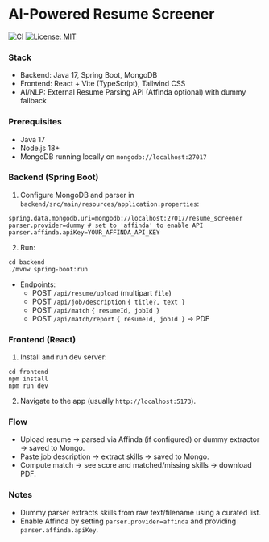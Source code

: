 # AI-Powered Resume Screener
[![CI](https://github.com/CuriousNidhi/AI-Powered-Resume-Screener/actions/workflows/ci.yml/badge.svg)](https://github.com/CuriousNidhi/AI-Powered-Resume-Screener/actions/workflows/ci.yml)
[![License: MIT](https://img.shields.io/badge/License-MIT-yellow.svg)](LICENSE)

### Stack
- Backend: Java 17, Spring Boot, MongoDB
- Frontend: React + Vite (TypeScript), Tailwind CSS
- AI/NLP: External Resume Parsing API (Affinda optional) with dummy fallback

### Prerequisites
- Java 17
- Node.js 18+
- MongoDB running locally on `mongodb://localhost:27017`

### Backend (Spring Boot)
1. Configure MongoDB and parser in `backend/src/main/resources/application.properties`:
```
spring.data.mongodb.uri=mongodb://localhost:27017/resume_screener
parser.provider=dummy # set to 'affinda' to enable API
parser.affinda.apiKey=YOUR_AFFINDA_API_KEY
```
2. Run:
```
cd backend
./mvnw spring-boot:run
```
- Endpoints:
  - POST `/api/resume/upload` (multipart `file`)
  - POST `/api/job/description` `{ title?, text }`
  - POST `/api/match` `{ resumeId, jobId }`
  - POST `/api/match/report` `{ resumeId, jobId }` -> PDF

### Frontend (React)
1. Install and run dev server:
```
cd frontend
npm install
npm run dev
```
2. Navigate to the app (usually `http://localhost:5173`).

### Flow
- Upload resume -> parsed via Affinda (if configured) or dummy extractor -> saved to Mongo.
- Paste job description -> extract skills -> saved to Mongo.
- Compute match -> see score and matched/missing skills -> download PDF.

### Notes
- Dummy parser extracts skills from raw text/filename using a curated list.
- Enable Affinda by setting `parser.provider=affinda` and providing `parser.affinda.apiKey`.
